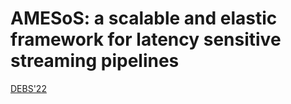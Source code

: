 # AMESoS: a scalable and elastic framework for latency sensitive streaming pipelines

[DEBS'22](https://dl.acm.org/doi/abs/10.1145/3524860.3539642)
